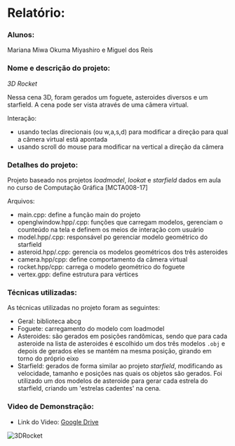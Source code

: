 # Relatório:
### Alunos: 
Mariana Miwa Okuma Miyashiro e Miguel dos Reis

### Nome e descrição do projeto:
*3D Rocket*

Nessa cena 3D, foram gerados um foguete, asteroides diversos e um starfield. A cena pode ser vista através de uma câmera virtual.

Interação:
* usando teclas direcionais (ou w,a,s,d) para modificar a direção para qual a câmera virtual está apontada
* usando scroll do mouse para modificar na vertical a direção da câmera    

### Detalhes do projeto:
Projeto baseado nos projetos *loadmodel*, *lookat* e *starfield* dados em aula no curso de Computação Gráfica [MCTA008-17]

Arquivos:
* main.cpp: define a função main do projeto
* openglwindow.hpp/.cpp: funções que carregam modelos, gerenciam o counteúdo na tela e definem os meios de interação com usuário
* model.hpp/.cpp: responsável po gerenciar modelo geométrico do starfield 
* asteroid.hpp/.cpp: gerencia os modelos geométricos dos três asteroides 
* camera.hpp/cpp: define comportamento da câmera virtual
* rocket.hpp/cpp: carrega o modelo geométrico do foguete
* vertex.gpp: define estrutura para vértices

### Técnicas utilizadas:
As técnicas utilizadas no projeto foram as seguintes:
* Geral: biblioteca abcg
* Foguete: carregamento do modelo com loadmodel
* Asteroides: são gerados em posições randômicas, sendo que para cada asteroide na lista de asteroides é escolhido um dos três modelos `.obj` e depois de gerados eles se mantém na mesma posição, girando em torno do próprio eixo
* Starfield: gerados de forma similar ao projeto *starfield*, modificando as velocidade, tamanho e posições nas quais os objetos são gerados. Foi utilizado um dos modelos de asteroide para gerar cada estrela do starfield, criando um 'estrelas cadentes' na cena.


### Video de Demonstração:
* Link do Video: [Google Drive](https://drive.google.com/file/d/1JNHZlrRcFAWX6cf9AG_rIUPENIzPi0Lo/view?usp=sharing) 

![3DRocket](https://github.com/okumamiwa/compgraf/blob/main/3drocket/3drocket.gif)